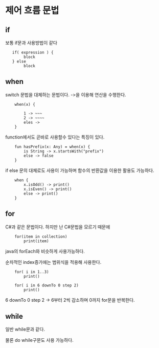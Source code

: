 # 제어 흐름 문법 

## if 
보통 if문과 사용방법이 같다 
```
   if( expression ) {
        block
   } else
        block
```
## when
switch 문법을 대체하는 문법이다.
->을 이용해 연산을 수행한다.
```
    when(x) {
    
        1 -> ~~~
        2 -> ~~~~
        eles ->
    }
```
function에서도 곧바로 사용할수 있다는 특징이 있다.
```
    fun hasPrefix(x: Any) = when(x) {
        is String -> x.startsWith("prefix")
        else -> false
    }
```

if else 문의 대체로도 사용이 가능하며 함수의 반환값을 이용한 활용도 가능하다.
```
    when {
        x.isOdd() -> print()
        x.isEven() -> print()
        else -> print()
    }
```
## for
C#과 같은 문법이다. 하지만 난 C#문법을 모르기 때문에

```
    for(item in collection)
        print(item)
```
java의 forEach와 비슷하게 사용가능하다.

순차적인 index증가에는 범위식을 적용해 사용한다.

```
    for( i in 1..3)
        print()
        
    for( i in 6 downTo 0 step 2)
        print()
```
6 downTo 0 step 2 -> 6부터 2씩 감소하며 0까지 for문을 반복한다.
## while
일반 while문과 같다.

물론 do while구문도 사용 가능하다.
